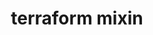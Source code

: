 ---
title: "terraform mixin"
vanity: "https://github.com/getporter/terraform-mixin"
url: "/mixin/terraform/"
---